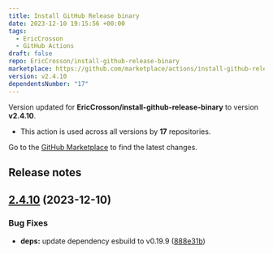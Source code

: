 ```yaml
---
title: Install GitHub Release binary
date: 2023-12-10 19:15:56 +00:00
tags:
  - EricCrosson
  - GitHub Actions
draft: false
repo: EricCrosson/install-github-release-binary
marketplace: https://github.com/marketplace/actions/install-github-release-binary
version: v2.4.10
dependentsNumber: "17"
---
```



Version updated for **EricCrosson/install-github-release-binary** to version **v2.4.10**.
- This action is used across all versions by **17** repositories.

Go to the [GitHub Marketplace](https://github.com/marketplace/actions/install-github-release-binary) to find the latest changes.

## Release notes

## [2.4.10](https://github.com/EricCrosson/install-github-release-binary/compare/v2.4.9...v2.4.10) (2023-12-10)


### Bug Fixes

* **deps:** update dependency esbuild to v0.19.9 ([888e31b](https://github.com/EricCrosson/install-github-release-binary/commit/888e31b178b376c006d97279faf0854e4acf9217))




